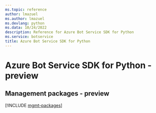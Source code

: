 ```yaml
---
ms.topic: reference
author: lmazuel
ms.author: lmazuel
ms.devlang: python
ms.data: 10/24/2022
description: Reference for Azure Bot Service SDK for Python
ms.service: botservice
title: Azure Bot Service SDK for Python
---
```

# Azure Bot Service SDK for Python - preview

## Management packages - preview
[!INCLUDE [mgmt-packages](bot-service-mgmt-index.md)]